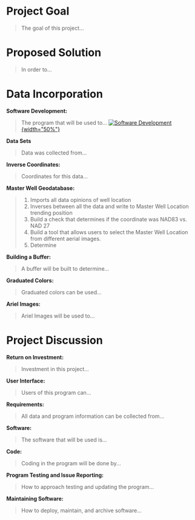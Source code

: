 # **Project Goal**
  > The goal of this project...


# **Proposed Solution**
  > In order to...


# **Data Incorporation**
**Software Development:**
  > The program that will be used to...
  > [![Software Development](https://github.com/user-attachments/assets/e6cecbbc-32d6-4d91-99e1-af08ac8f44cb){width="50%"}](https://github.com/mschwartz-tamu/Schwartz_GEOG676/tree/main/Labs/Lab1)
  
**Data Sets**
  > Data was collected from...

**Inverse Coordinates:**
  > Coordinates for this data...

**Master Well Geodatabase:**
  > 1. Imports all data opinions of well location
  > 2. Inverses between all the data and write to Master Well Location trending position
  > 3. Build a check that determines if the coordinate was NAD83 vs. NAD 27
  > 4. Build a tool that allows users to select the Master Well Location from different aerial images.
  > 5. Determine

**Building a Buffer:**
  > A buffer will be built to determine...

**Graduated Colors:**
  > Graduated colors can be used...

**Ariel Images:**
  > Ariel Images will be used to...


# **Project Discussion**
**Return on Investment:**
  > Investment in this project...

**User Interface:**
  > Users of this program can...

**Requirements:**
  > All data and program information can be collected from...

**Software:**
  > The software that will be used is...

**Code:**
  > Coding in the program will be done by...

**Program Testing and Issue Reporting:**
  > How to approach testing and updating the program...

**Maintaining Software:**
  > How to deploy, maintain, and archive software...
